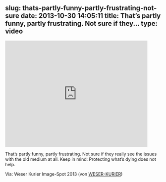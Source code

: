 slug: thats-partly-funny-partly-frustrating-not-sure
date: 2013-10-30 14:05:11
title: That’s partly funny, partly frustrating. Not sure if they...
type: video
---

<iframe width="459" height="344" src="http://www.youtube.com/embed/zqGiSqeIs1A?feature=oembed" frameborder="0" allowfullscreen></iframe>

That’s partly funny, partly frustrating. Not sure if they really see the issues with the old medium at all. Keep in mind: Protecting what’s dying does not help.

 Via: Weser Kurier Image-Spot 2013 (von [WESER-KURIER](http://www.youtube.com/watch?v=zqGiSqeIs1A))
